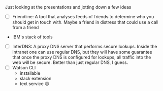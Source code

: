 Just looking at the presentations and jotting down a few ideas

 - [ ] Friendline: A tool that analyses feeds of friends to determine who you
 should get in touch with. Maybe a friend in distress that could use a call
 from a friend
  - IBM's stack of tools
 - [ ] InterDNS: A proxy DNS server that performs secure lookups. Inside the
 intranet one can use regular DNS, but they will have some guarantee that once
 the proxy DNS is configured for lookups, all traffic into the web will be
 secure. Better than just regular DNS, I guess.
 - [ ] Watson CLI
   - installable
   - slack extension
   - text service :smile:
